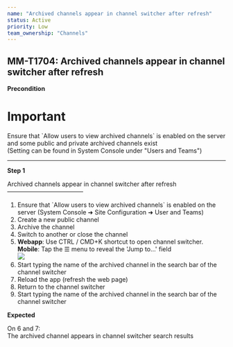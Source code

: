 ```yaml
---
name: "Archived channels appear in channel switcher after refresh"
status: Active
priority: Low
team_ownership: "Channels"
---
```


## MM-T1704: Archived channels appear in channel switcher after refresh

**Precondition**

# Important

Ensure that \`Allow users to view archived channels\` is enabled on the server and some public and private archived channels exist\
(Setting can be found in System Console under "Users and Teams")

---

**Step 1**

Archived channels appear in channel switcher after refresh\
–––––––––––––––––––––––––

1. Ensure that \`Allow users to view archived channels\` is enabled on the server (System Console ➜ Site Configuration ➜ User and Teams)
2. Create a new public channel
3. Archive the channel
4. Switch to another or close the channel
5. **Webapp**: Use CTRL / CMD+K shortcut to open channel switcher.\
   **Mobile**: Tap the ☰ menu to reveal the 'Jump to…' field\
   ![](https://smartbear-tm4j-prod-us-west-2-attachment-rich-text.s3.us-west-2.amazonaws.com/embedded-f3277290f945470c4add5d21ef3dc7ca7b74388fc7152bfb6b99ae58c66a95a8-1589402333105-1589402333105.png)
6. Start typing the name of the archived channel in the search bar of the channel switcher
7. Reload the app (refresh the web page)
8. Return to the channel switcher
9. Start typing the name of the archived channel in the search bar of the channel switcher

**Expected**

On 6 and 7:\
The archived channel appears in channel switcher search results
